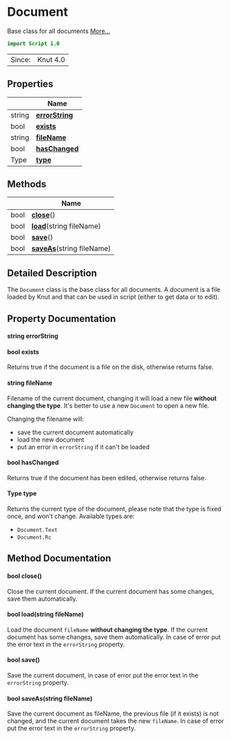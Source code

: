 # Document

Base class for all documents [More...](#detailed-description)

```qml
import Script 1.0
```

<table>
<tr><td>Since:</td><td>Knut 4.0</td></tr>
</table>

## Properties

| | Name |
|-|-|
|string|**[errorString](#errorString)**|
|bool|**[exists](#exists)**|
|string|**[fileName](#fileName)**|
|bool|**[hasChanged](#hasChanged)**|
|Type|**[type](#type)**|

## Methods

| | Name |
|-|-|
|bool |**[close](#close)**()|
|bool |**[load](#load)**(string fileName)|
|bool |**[save](#save)**()|
|bool |**[saveAs](#saveAs)**(string fileName)|

## Detailed Description

The `Document` class is the base class for all documents.
A document is a file loaded by Knut and that can be used in script (either to get data or to edit).

## Property Documentation

#### <a name="errorString"></a>string **errorString**

#### <a name="exists"></a>bool **exists**

Returns true if the document is a file on the disk, otherwise returns false.

#### <a name="fileName"></a>string **fileName**

Filename of the current document, changing it will load a new file **without changing the type**. It's better to use
a new `Document` to open a new file.

Changing the filename will:
- save the current document automatically
- load the new document
- put an error in `errorString` if it can't be loaded

#### <a name="hasChanged"></a>bool **hasChanged**

Returns true if the document has been edited, otherwise returns false.

#### <a name="type"></a>Type **type**

Returns the current type of the document, please note that the type is fixed once, and won't change. Available types
are:

- `Document.Text`
- `Document.Rc`

## Method Documentation

#### <a name="close"></a>bool **close**()

Close the current document. If the current document has some changes, save them
automatically.

#### <a name="load"></a>bool **load**(string fileName)

Load the document `fileName` **without changing the type**. If the current document has some changes, save them
automatically. In case of error put the error text in the `errorString` property.

#### <a name="save"></a>bool **save**()

Save the current document, in case of error put the error text in the `errorString` property.

#### <a name="saveAs"></a>bool **saveAs**(string fileName)

Save the current document as fileName, the previous file (if it exists) is not changed, and the current document
takes the new `fileName`. In case of error put the error text in the `errorString` property.
